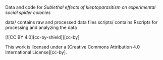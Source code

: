 Data and code for *Sublethal effects of kleptoparasitism on experimental social spider colonies*

data/ contains raw and processed data files
scripts/ contains Rscripts for processing and analyzing the data


[![CC BY 4.0][cc-by-shield]][cc-by]

This work is licensed under a
[Creative Commons Attribution 4.0 International License][cc-by].
